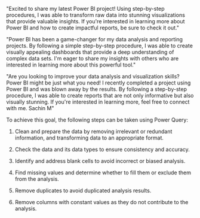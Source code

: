 "Excited to share my latest Power BI project! Using step-by-step procedures, I was able to transform raw data into stunning visualizations that provide valuable insights. If you're interested in learning more about Power BI and how to create impactful reports, be sure to check it out."

"Power BI has been a game-changer for my data analysis and reporting projects. By following a simple step-by-step procedure, I was able to create visually appealing dashboards that provide a deep understanding of complex data sets. I'm eager to share my insights with others who are interested in learning more about this powerful tool."

"Are you looking to improve your data analysis and visualization skills? Power BI might be just what you need! I recently completed a project using Power BI and was blown away by the results. By following a step-by-step procedure, I was able to create reports that are not only informative but also visually stunning. If you're interested in learning more,
feel free to connect with me. Sachin M"

To achieve this goal, the following steps can be taken using Power Query:



1. Clean and prepare the data by removing irrelevant or redundant information, and transforming data to an appropriate format.

2. Check the data and its data types to ensure consistency and accuracy.

3. Identify and address blank cells to avoid incorrect or biased analysis.

4. Find missing values and determine whether to fill them or exclude them from the analysis.

5. Remove duplicates to avoid duplicated analysis results.

6. Remove columns with constant values as they do not contribute to the analysis.
